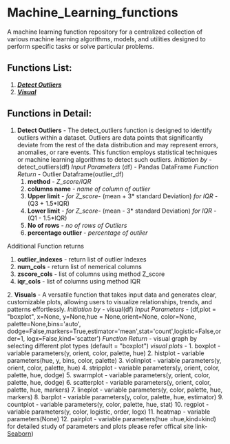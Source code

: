 # Machine_Learning_functions

A machine learning function repository for a centralized collection of various machine learning algorithms, models, and utilities designed to perform specific tasks or solve particular problems. 

## Functions List:
1.  [_**Detect Outliers**_](#Detect_Outliers)
2.  [_**Visual**_](#visual)
## Functions in Detail:

<a name="Detect_Outliers"></a>
1. **Detect Outliers** - The detect_outliers function is designed to identify outliers within a dataset. Outliers are data points that significantly deviate from the rest of the data distribution and may represent errors, anomalies, or rare events. This function employs statistical techniques or machine learning algorithms to detect such outliers.
   _Initiation by_ - detect_outliers(df)
   _Input Parameters_ (df) - Pandas DataFrame
   _Function Return_ - Outlier Dataframe(outlier_df)
     1. **method** - _Z_score/IQR_
     2. **columns name** - _name of column of outlier_
     3. **Upper limit** - _for Z_score_- (mean + 3* standard Deviation)
                      _for IQR_ - (Q3 + 1.5*IQR)
     4. **Lower limit** - _for Z_score_- (mean - 3* standard Deviation)
                      _for IQR_ - (Q1 - 1.5*IQR)
     5. **No of rows** - _no of rows of Outliers_
     6. **percentage outlier** - _percentage of outlier_

Additional Function returns
  1. **outlier_indexes** - return list of outlier Indexes
  2. **num_cols** - return list of nemerical columns
  3. **zscore_cols** - list of columns using method Z_score
  4. **iqr_cols** - list of columns using method IQR

<a name="visual"></a>
2. **Visuals** - A versatile function that takes input data and generates clear, customizable plots, allowing users to visualize relationships, trends, and patterns effortlessly.
   _Initiation by_ - visual(df)
   _Input Parameters_ - (df,plot = "boxplot", x=None, y=None,hue = None,orient=None, color=None, palette=None,bins='auto',
           dodge=False,markers=True,estimator='mean',stat='count',logistic=False,order=1, logx=False,kind='scatter')
   _Function Return_ - visual graph by selecting different plot types (default = "boxplot")
   _visual plots_ -
      1. boxplot - variable parameters(y, orient, color, palette, hue)
      2. histplot - variable parameters(hue, y, bins, color, palette)
      3. violinplot - variable parameters(y, orient, color, palette, hue)
      4. stripplot - variable parameters(y, orient, color, palette, hue, dodge)
      5. swarmplot - variable parameters(y, orient, color, palette, hue, dodge)
      6. scatterplot - variable parameters(y, orient, color, palette, hue, markers)
      7. lineplot - variable parameters(y, color, palette, hue, markers)
      8. barplot - variable parameters(y, color, palette, hue, estimator)
      9. countplot - variable parameters(y, color, palette, hue, stat)
      10. regplot - variable parameters(y, color, logistic, order, logx)
      11. heatmap - variable parameters(None)
      12. pairplot -  variable parameters(hue =hue,kind=kind)
for detailed study of parameters and plots please refer offical site link- [Seaborn](https://seaborn.pydata.org/api.html))


